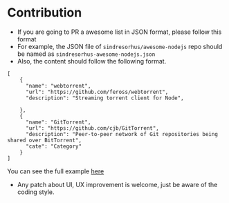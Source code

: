 Contribution
==
- If you are going to PR a awesome list in JSON format, please follow this format
- For example, the JSON file of `sindresorhus/awesome-nodejs` repo should be named as `sindresorhus-awesome-nodejs.json`
- Also, the content should follow the following format.

```
[
    {
      "name": "webtorrent",
      "url": "https://github.com/feross/webtorrent",
      "description": "Streaming torrent client for Node",

    },
    {
      "name": "GitTorrent",
      "url": "https://github.com/cjb/GitTorrent",
      "description": "Peer-to-peer network of Git repositories being shared over BitTorrent",
      "cate": "Category"
    }
]
```

You can see the full example [here](https://github.com/lockys/awesome.json/blob/master/repo-json/sindresorhus-awesome-nodejs.json)
- Any patch about UI, UX improvement is welcome, just be aware of the coding style.
